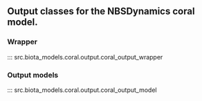 ## Output classes for the NBSDynamics coral model.

### Wrapper
::: src.biota_models.coral.output.coral_output_wrapper

### Output models
::: src.biota_models.coral.output.coral_output_model
